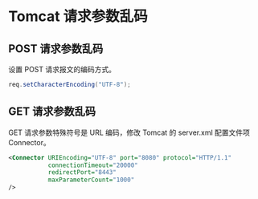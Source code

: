 # Tomcat 请求参数乱码

## POST 请求参数乱码

设置 POST 请求报文的编码方式。

```java
req.setCharacterEncoding("UTF-8");
```

## GET 请求参数乱码

GET 请求参数特殊符号是 URL 编码，修改 Tomcat 的 server.xml 配置文件项 Connector。

```xml
<Connector URIEncoding="UTF-8" port="8080" protocol="HTTP/1.1"
           connectionTimeout="20000"
           redirectPort="8443"
           maxParameterCount="1000"
/>
```

